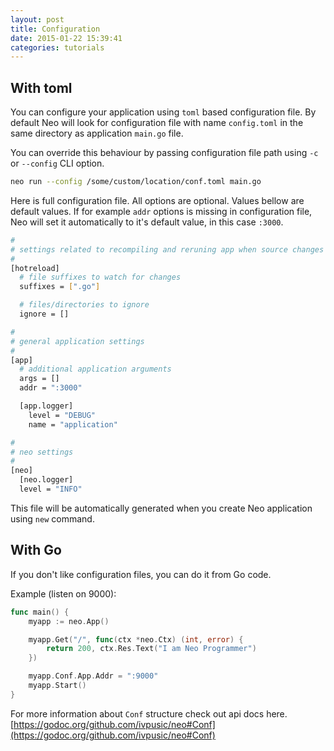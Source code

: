 ```yaml
---
layout: post
title: Configuration
date: 2015-01-22 15:39:41
categories: tutorials
---
```


## With toml

You can configure your application using ``toml`` based configuration file. By default Neo will look for configuration file with name ``config.toml`` in the same directory as application ``main.go`` file.

You can override this behaviour by passing configuration file path using ``-c`` or ``--config`` CLI option.

```bash
neo run --config /some/custom/location/conf.toml main.go
```

Here is full configuration file. All options are optional.
Values bellow are default values. If for example ``addr`` options is missing in configuration file, Neo will set it automatically to it's default value, in this case ``:3000``.

```bash
#
# settings related to recompiling and reruning app when source changes
#
[hotreload]
  # file suffixes to watch for changes
  suffixes = [".go"]

  # files/directories to ignore
  ignore = []

#
# general application settings
#
[app]
  # additional application arguments
  args = []
  addr = ":3000"

  [app.logger]
    level = "DEBUG"
    name = "application"

#
# neo settings
#
[neo]
  [neo.logger]
  level = "INFO"
```

This file will be automatically generated when you create Neo application using ``new`` command.

## With Go

If you don't like configuration files, you can do it from Go code.

Example (listen on 9000):

```go
func main() {
    myapp := neo.App()

    myapp.Get("/", func(ctx *neo.Ctx) (int, error) {
        return 200, ctx.Res.Text("I am Neo Programmer")
    })

    myapp.Conf.App.Addr = ":9000"
    myapp.Start()
}
```

For more information about `Conf` structure check out api docs here. [https://godoc.org/github.com/ivpusic/neo#Conf](https://godoc.org/github.com/ivpusic/neo#Conf)
